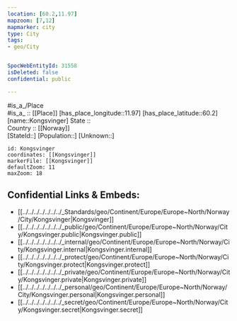 ```yaml
---
location: [60.2,11.97] 
mapzoom: [7,12] 
mapmarker: city 
type: City
tags:
- geo/City


SpocWebEntityId: 31558
isDeleted: false
confidential: public

---
```

#is_a_/Place  
#is_a_ :: [[Place]] 
[has_place_longitude::11.97] 
[has_place_latitude::60.2] 
[name::Kongsvinger] 
State ::  
Country :: [[Norway]]  
[StateId::] 
[Population::] 
[Unknown::] 


```leaflet
id: Kongsvinger
coordinates: [[Kongsvinger]] 
markerFile: [[Kongsvinger]] 
defaultZoom: 11 
maxZoom: 18
```


## Confidential Links & Embeds: 
- [[../../../../../../../_Standards/geo/Continent/Europe/Europe~North/Norway/City/Kongsvinger|Kongsvinger]] 
- [[../../../../../../../_public/geo/Continent/Europe/Europe~North/Norway/City/Kongsvinger.public|Kongsvinger.public]] 
- [[../../../../../../../_internal/geo/Continent/Europe/Europe~North/Norway/City/Kongsvinger.internal|Kongsvinger.internal]] 
- [[../../../../../../../_protect/geo/Continent/Europe/Europe~North/Norway/City/Kongsvinger.protect|Kongsvinger.protect]] 
- [[../../../../../../../_private/geo/Continent/Europe/Europe~North/Norway/City/Kongsvinger.private|Kongsvinger.private]] 
- [[../../../../../../../_personal/geo/Continent/Europe/Europe~North/Norway/City/Kongsvinger.personal|Kongsvinger.personal]] 
- [[../../../../../../../_secret/geo/Continent/Europe/Europe~North/Norway/City/Kongsvinger.secret|Kongsvinger.secret]] 
